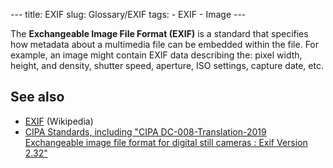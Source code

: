 --- title: EXIF slug: Glossary/EXIF tags: - EXIF - Image ---

The **Exchangeable Image File Format (EXIF)** is a standard that specifies how metadata about a multimedia file can be embedded within the file. For example, an image might contain EXIF data describing the: pixel width, height, and density, shutter speed, aperture, ISO settings, capture date, etc.

See also
--------

-   [EXIF](https://en.wikipedia.org/wiki/Exif) (Wikipedia)
-   [CIPA Standards, including "CIPA DC-008-Translation-2019 Exchangeable image file format for digital still cameras : Exif Version 2.32"](https://www.cipa.jp/std/std-sec_e.html)
